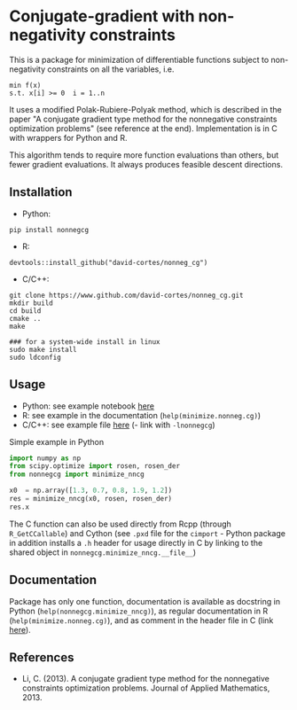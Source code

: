 # Conjugate-gradient with non-negativity constraints

This is a package for minimization of differentiable functions subject to non-negativity constraints on all the variables, i.e.
```
min f(x)
s.t. x[i] >= 0  i = 1..n
```

It uses a modified Polak-Rubiere-Polyak method, which is described in the paper "A conjugate gradient type method for the nonnegative constraints optimization problems" (see reference at the end). Implementation is in C with wrappers for Python and R.

This algorithm tends to require more function evaluations than others, but fewer gradient evaluations. It always produces feasible descent directions.

## Installation

* Python:
```
pip install nonnegcg
```

* R:
```
devtools::install_github("david-cortes/nonneg_cg")
```

* C/C++:

```
git clone https://www.github.com/david-cortes/nonneg_cg.git
mkdir build
cd build
cmake ..
make

### for a system-wide install in linux
sudo make install
sudo ldconfig
```

## Usage

* Python: see example notebook [here](https://github.com/david-cortes/nonneg_cg/blob/master/example/nncg.ipynb)
* R: see example in the documentation (`help(minimize.nonneg.cg)`)
* C/C++: see example file [here](https://github.com/david-cortes/nonneg_cg/blob/master/example/c_rosenbrock.c) (- link with `-lnonnegcg`)

Simple example in Python
```python
import numpy as np
from scipy.optimize import rosen, rosen_der
from nonnegcg import minimize_nncg

x0  = np.array([1.3, 0.7, 0.8, 1.9, 1.2])
res = minimize_nncg(x0, rosen, rosen_der)
res.x
```

The C function can also be used directly from Rcpp (through `R_GetCCallable`) and Cython (see `.pxd` file for the `cimport` - Python package in addition installs a `.h` header for usage directly in C by linking to the shared object in `nonnegcg.minimize_nncg.__file__`)

## Documentation

Package has only one function, documentation is available as docstring in Python (`help(nonnegcg.minimize_nncg)`), as regular documentation in R (`help(minimize.nonneg.cg)`), and as comment in the header file in C (link [here](https://github.com/david-cortes/nonneg_cg/blob/master/include/nonnegcg.h)).

## References
* Li, C. (2013). A conjugate gradient type method for the nonnegative constraints optimization problems. Journal of Applied Mathematics, 2013.

